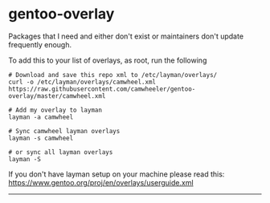 # gentoo-overlay
Packages that I need and either don't exist or maintainers don't update frequently enough.

To add this to your list of overlays, as root, run the following

```
# Download and save this repo xml to /etc/layman/overlays/
curl -o /etc/layman/overlays/camwheel.xml https://raw.githubusercontent.com/camwheeler/gentoo-overlay/master/camwheel.xml

# Add my overlay to layman
layman -a camwheel

# Sync camwheel layman overlays
layman -s camwheel

# or sync all layman overlays
layman -S
```

If you don't have layman setup on your machine please read this: https://www.gentoo.org/proj/en/overlays/userguide.xml

----------
